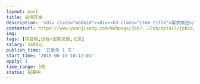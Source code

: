 ```yaml
---                
layout: post       
title: 后端开发           
description: '<div class="mobmid"><div><h3 class="item_title">需求描述</h3><p>需求：参与项目的架构设计，负责数据处理和后端模块的开发，<br/>      希望工程师熟悉Linux操作系统，具备WEB开发经验需求<br/>时间：3天<br/>地点：远程+驻场</p></div><!--info end--></div>'     
contenturl: https://www.yuanjisong.com/Webpage/Job/../Job/detail/jobid/101577      
img:              
tags: [项目制,远程+定期见面,北京]            
salary: 2400元          
publish_time: '已发布 1 天'         
start_time: '2018-06-15 10:12:01'           
apply: 1                   
time_range: 3天              
status: 招募中                  
---                 
```

